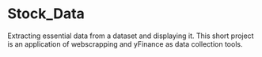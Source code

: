 # Stock_Data
Extracting essential data from a dataset and displaying it. This short project is an application of webscrapping and yFinance as data collection tools.
